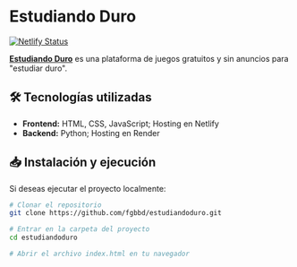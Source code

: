 # Estudiando Duro

[![Netlify Status](https://api.netlify.com/api/v1/badges/d3d1a988-eb4a-4666-bd62-ab5026121799/deploy-status)](https://app.netlify.com/sites/estudiando-duro/deploys)

**[Estudiando Duro](https://estudiando-duro.netlify.app/)** es una plataforma de juegos gratuitos y sin anuncios para "estudiar duro". 

## 🛠️ Tecnologías utilizadas
- **Frontend:** HTML, CSS, JavaScript; Hosting en Netlify
- **Backend:** Python; Hosting en Render

## 📥 Instalación y ejecución
Si deseas ejecutar el proyecto localmente:

```bash
# Clonar el repositorio
git clone https://github.com/fgbbd/estudiandoduro.git

# Entrar en la carpeta del proyecto
cd estudiandoduro

# Abrir el archivo index.html en tu navegador
```
<!-- 
## 🤝 Contribuciones
¡Las contribuciones son bienvenidas! Si quieres mejorar la plataforma, sigue estos pasos:
1. Haz un **fork** del repositorio.
2. Crea una nueva rama (`git checkout -b feature-nueva`).
3. Realiza los cambios y haz un commit (`git commit -m 'Añadir nueva característica'`).
4. Sube los cambios (`git push origin feature-nueva`).
5. Crea un **pull request**.

## 📜 Licencia
Este proyecto está bajo la licencia MIT. Consulta el archivo [LICENSE](LICENSE) para más información.

## 📩 Contacto
Si tienes dudas o sugerencias, puedes abrir un **issue** en el repositorio o visitar la plataforma en [Estudiando Duro](https://estudiando-duro.netlify.app/). -->
